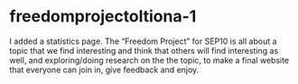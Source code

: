 # freedomprojectoltiona-1
I added a statistics page.
The “Freedom Project” for SEP10 is all about a topic that we find interesting and think that others will find interesting as well, and exploring/doing research on the the topic, to make a final website that everyone can join in, give feedback and enjoy.
